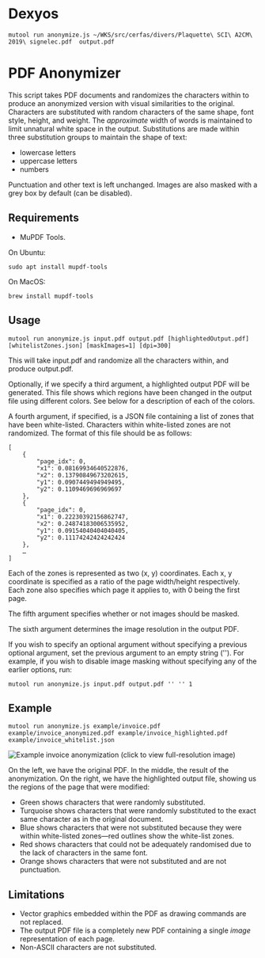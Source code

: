 # Dexyos

    mutool run anonymize.js ~/WKS/src/cerfas/divers/Plaquette\ SCI\ A2CM\ 2019\ signelec.pdf  output.pdf

# PDF Anonymizer

This script takes PDF documents and randomizes the characters within to produce an anonymized version with visual similarities to the original.
Characters are substituted with random characters of the same shape, font style, height, and weight. The _approximate_ width of words is maintained to limit unnatural white space in the output.
Substitutions are made within three substitution groups to maintain the shape of text:
- lowercase letters
- uppercase letters
- numbers

Punctuation and other text is left unchanged.
Images are also masked with a grey box by default (can be disabled).

## Requirements
- MuPDF Tools.

On Ubuntu:
```
sudo apt install mupdf-tools
```

On MacOS:
```
brew install mupdf-tools
```

## Usage
```
mutool run anonymize.js input.pdf output.pdf [highlightedOutput.pdf] [whitelistZones.json] [maskImages=1] [dpi=300]
```

This will take input.pdf and randomize all the characters within, and produce output.pdf.

Optionally, if we specify a third argument, a highlighted output PDF will be generated. This file shows which regions have been changed in the output file using different colors. See below for a description of each of the colors.

A fourth argument, if specified, is a JSON file containing a list of zones that have been white-listed. Characters within white-listed zones are not randomized. The format of this file should be as follows:
```
[
    {
        "page_idx": 0,
        "x1": 0.08169934640522876,
        "x2": 0.13790849673202615,
        "y1": 0.0907449494949495,
        "y2": 0.1109469696969697
    },
    {
        "page_idx": 0,
        "x1": 0.22230392156862747,
        "x2": 0.24874183006535952,
        "y1": 0.09154040404040405,
        "y2": 0.11174242424242424
    },
    …
]
```
Each of the zones is represented as two (x, y) coordinates. Each x, y coordinate is specified as a ratio of the page width/height respectively.
Each zone also specifies which page it applies to, with 0 being the first page.

The fifth argument specifies whether or not images should be masked. 

The sixth argument determines the image resolution in the output PDF.

If you wish to specify an optional argument without specifying a previous optional argument, set the previous argument to an empty string ('').
For example, if you wish to disable image masking without specifying any of the earlier options, run:
```
mutool run anonymize.js input.pdf output.pdf '' '' 1
```

## Example
```
mutool run anonymize.js example/invoice.pdf example/invoice_anonymized.pdf example/invoice_highlighted.pdf example/invoice_whitelist.json
```
![Example invoice anonymization](images/combined.png)
(click to view full-resolution image)

On the left, we have the original PDF. In the middle, the result of the anonymization. On the right, we have the highlighted output file, showing us the regions of the page that were modified:
- Green shows characters that were randomly substituted.
- Turquoise shows characters that were randomly substituted to the exact same character as in the original document.
- Blue shows characters that were not substituted because they were within white-listed zones—red outlines show the white-list zones.
- Red shows characters that could not be adequately randomised due to the lack of characters in the same font.
- Orange shows characters that were not substituted and are not punctuation.

## Limitations
- Vector graphics embedded within the PDF as drawing commands are not replaced.
- The output PDF file is a completely new PDF containing a single _image_ representation of each page.
- Non-ASCII characters are not substituted.
